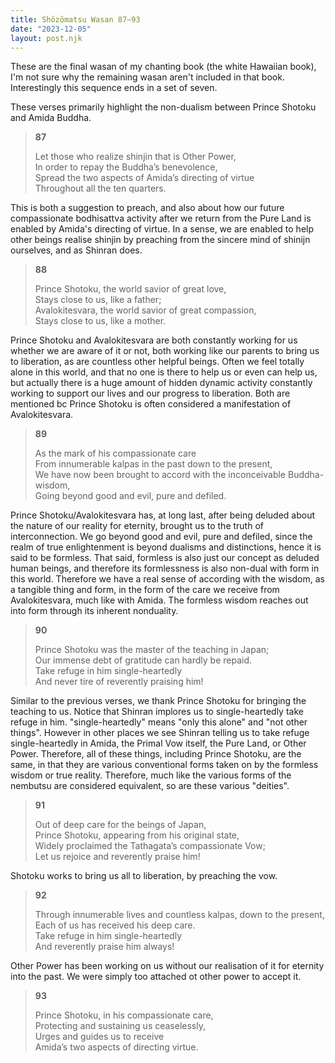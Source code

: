 ```yaml
---
title: Shōzōmatsu Wasan 87–93
date: "2023-12-05"
layout: post.njk
---
```


These are the final wasan of my chanting book (the white Hawaiian book), I'm not sure why the remaining wasan aren't included in that book. Interestingly this sequence ends in a set of seven.

These verses primarily highlight the non-dualism between Prince Shotoku and Amida Buddha.

> **87**  
>   
> Let those who realize shinjin that is Other Power,  
> In order to repay the Buddha’s benevolence,  
> Spread the two aspects of Amida’s directing of virtue  
> Throughout all the ten quarters.  

This is both a suggestion to preach, and also about how our future compassionate bodhisattva activity after we return from the Pure Land is enabled by Amida's directing of virtue. In a sense, we are enabled to help other beings realise shinjin by preaching from the sincere mind of shinijn ourselves, and as Shinran does.

> **88**  
>   
> Prince Shotoku, the world savior of great love,  
> Stays close to us, like a father;  
> Avalokitesvara, the world savior of great compassion,  
> Stays close to us, like a mother.  

Prince Shotoku and Avalokitesvara are both constantly working for us whether we are aware of it or not, both working like our parents to bring us to liberation, as are countless other helpful beings. Often we feel totally alone in this world, and that no one is there to help us or even can help us, but actually there is a huge amount of hidden dynamic activity constantly working to support our lives and our progress to liberation. Both are mentioned bc Prince Shotoku is often considered a manifestation of Avalokitesvara.

> **89**  
>   
> As the mark of his compassionate care  
> From innumerable kalpas in the past down to the present,  
> We have now been brought to accord with the inconceivable Buddha-wisdom,  
> Going beyond good and evil, pure and defiled.  

Prince Shotoku/Avalokitesvara has, at long last, after being deluded about the nature of our reality for eternity, brought us to the truth of interconnection. We go beyond good and evil, pure and defiled, since the realm of true enlightenment is beyond dualisms and distinctions, hence it is said to be formless. That said, formless is also just our concept as deluded human beings, and therefore its formlessness is also non-dual with form in this world. Therefore we have a real sense of according with the wisdom, as a tangible thing and form, in the form of the care we receive from Avalokitesvara, much like with Amida. The formless wisdom reaches out into form through its inherent nonduality.

> **90**  
>   
> Prince Shotoku was the master of the teaching in Japan;  
> Our immense debt of gratitude can hardly be repaid.  
> Take refuge in him single-heartedly  
> And never tire of reverently praising him!  

Similar to the previous verses, we thank Prince Shotoku for bringing the teaching to us. Notice that Shinran implores us to single-heartedly take refuge in him. "single-heartedly" means "only this alone" and "not other things". However in other places we see Shinran telling us to take refuge single-heartedly in Amida, the Primal Vow itself, the Pure Land, or Other Power. Therefore, all of these things, including Prince Shotoku, are the same, in that they are various conventional forms taken on by the formless wisdom or true reality. Therefore, much like the various forms of the nembutsu are considered equivalent, so are these various "deities".

> **91**  
>   
> Out of deep care for the beings of Japan,  
> Prince Shotoku, appearing from his original state,  
> Widely proclaimed the Tathagata’s compassionate Vow;  
> Let us rejoice and reverently praise him!  

Shotoku works to bring us all to liberation, by preaching the vow.

> **92**  
>   
> Through innumerable lives and countless kalpas, down to the present,  
> Each of us has received his deep care.  
> Take refuge in him single-heartedly  
> And reverently praise him always!  

Other Power has been working on us without our realisation of it for eternity into the past. We were simply too attached ot other power to accept it.

> **93**  
>   
> Prince Shotoku, in his compassionate care,  
> Protecting and sustaining us ceaselessly,  
> Urges and guides us to receive  
> Amida’s two aspects of directing virtue.  
